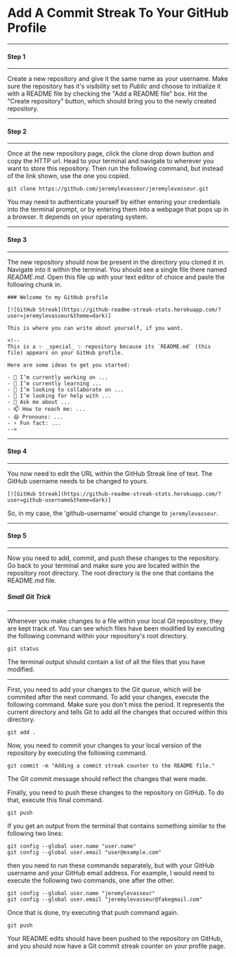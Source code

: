 # Add A Commit Streak To Your GitHub Profile
---
#### Step 1
---
Create a new repository and give it the same name as your username. Make sure the repository has it's visibility set to *Public* and choose to initialize it with a README file by checking the "Add a README file" box. Hit the "Create repository" button, which should bring you to the newly created repository.

---
#### Step 2
---
Once at the new repository page, click the clone drop down button and copy the HTTP url. Head to your terminal and navigate to wherever you want to store this repository. Then run the following command, but instead of the link shown, use the one you copied.
```
git clone https://github.com/jeremylevasseur/jeremylevasseur.git
```
You may need to authenticate yourself by either entering your credentials into the terminal prompt, or by entering them into a webpage that pops up in a browser. It depends on your operating system.

---
#### Step 3
---
The new repository should now be present in the directory you cloned it in. Navigate into it within the terminal. You should see a single file there named *README.md*. Open this file up with your text editor of choice and paste the following chunk in.

```
### Welcome to my GitHub profile

[![GitHub Streak](https://github-readme-streak-stats.herokuapp.com/?user=jeremylevasseur&theme=dark)]

This is where you can write about yourself, if you want.

<!--
This is a ✨ _special_ ✨ repository because its `README.md` (this file) appears on your GitHub profile.

Here are some ideas to get you started:

- 🔭 I’m currently working on ...
- 🌱 I’m currently learning ...
- 👯 I’m looking to collaborate on ...
- 🤔 I’m looking for help with ...
- 💬 Ask me about ...
- 📫 How to reach me: ...
- 😄 Pronouns: ...
- ⚡ Fun fact: ...
-->
```

---
#### Step 4
---
You now need to edit the URL within the GitHub Streak line of text. The GitHub username needs to be changed to yours.
```
[![GitHub Streak](https://github-readme-streak-stats.herokuapp.com/?user=github-username&theme=dark)]
```
So, in my case, the 'github-username' would change to ```jeremylevasseur```.

---
#### Step 5
---
Now you need to add, commit, and push these changes to the repository. Go back to your terminal and make sure you are located within the repository root directory. The root directory is the one that contains the README.md file.

##### Small Git Trick
---
Whenever you make changes to a file within your local Git repository, they are kept track of. You can see which files have been modified by executing the following command within your repository's root directory.
```
git status
```
The terminal output should contain a list of all the files that you have modified.

---

First, you need to add your changes to the Git *queue*, which will be commited after the next command. To add your changes, execute the following command. Make sure you don't miss the period. It represents the current directory and tells Git to add all the changes that occured within this directory.
```
git add .
```

Now, you need to commit your changes to your local version of the repository by executing the following command.
```
git commit -m "Adding a commit streak counter to the README file."
```
The Git commit message should reflect the changes that were made.

Finally, you need to push these changes to the repository on GitHub. To do that, execute this final command.
```
git push
```

If you get an output from the terminal that contains something similar to the following two lines:
```
git config --global user.name "user.name"
git config --global user.email "user@example.com"
```
then you need to run these commands separately, but with your GitHub username and your GitHub email address. For example, I would need to execute the following two commands, one after the other.
```
git config --global user.name "jeremylevasseur"
git config --global user.email "jeremylevasseur@fakegmail.com"
```

Once that is done, try executing that push command again.
```
git push
```

Your README edits should have been pushed to the repository on GitHub, and you should now have a Git commit streak counter on your profile page.


